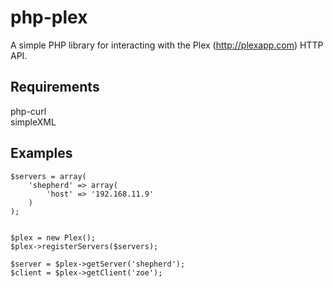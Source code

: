php-plex
========

A simple PHP library for interacting with the Plex (http://plexapp.com) HTTP API.

Requirements
------------

php-curl  
simpleXML

Examples
--------

	$servers = array(
		'shepherd' => array(
			'host' => '192.168.11.9'
		)
	);
	
	
	$plex = new Plex();
	$plex->registerServers($servers);
	
	$server = $plex->getServer('shepherd');
	$client = $plex->getClient('zoe');


